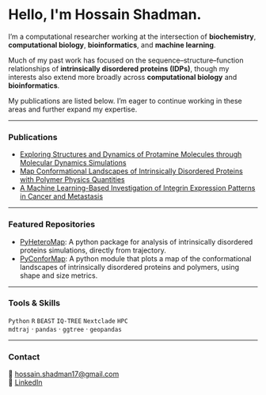 # Hello, I'm Hossain Shadman.

I’m a computational researcher working at the intersection of **biochemistry**, **computational biology**, **bioinformatics**, and **machine learning**.  

Much of my past work has focused on the sequence–structure–function relationships of **intrinsically disordered proteins (IDPs)**, though my interests also extend more broadly across **computational biology** and **bioinformatics**.

My publications are listed below. I’m eager to continue working in these areas and further expand my expertise.  

---

### Publications
-  [Exploring Structures and Dynamics of Protamine Molecules through Molecular Dynamics Simulations](https://pubs.acs.org/doi/10.1021/acsomega.2c04227)
-  [Map Conformational Landscapes of Intrinsically Disordered Proteins with Polymer Physics Quantities](https://www.cell.com/biophysj/fulltext/S0006-3495(24)00272-8) 
-  [A Machine Learning-Based Investigation of Integrin Expression Patterns in Cancer and Metastasis](https://www.nature.com/articles/s41598-025-89497-w) 

---

### Featured Repositories
-  [PyHeteroMap](https://github.com/hshadman/IDP_Global_Local_Conformational_Landscapes): A python package for analysis of intrinsically disordered proteins simulations, directly from trajectory.
-  [PyConforMap](https://github.com/hshadman/2d_conformational_landscape_map): A python module that plots a map of the conformational landscapes of intrinsically disordered proteins and polymers, using shape and size metrics. 

---

### Tools & Skills
`Python` `R` `BEAST` `IQ-TREE` `Nextclade` `HPC`  
`mdtraj` · `pandas` · `ggtree` · `geopandas`  

---

### Contact
📧 hossain.shadman17@gmail.com   
🔗 [LinkedIn](https://www.linkedin.com/in/hossain-shadman-ph-d-b5533a118?trk=people-guest_people_search-card)

